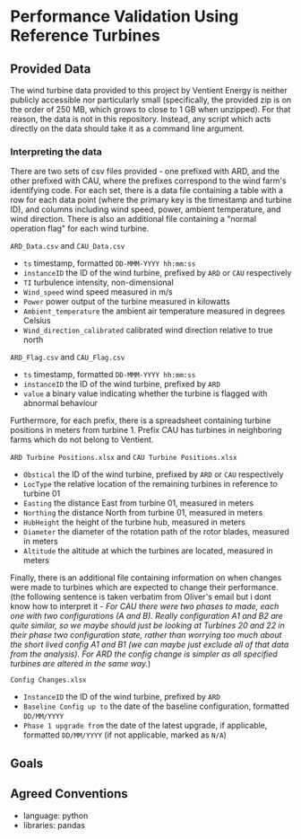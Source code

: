 # Performance Validation Using Reference Turbines

## Provided Data
The wind turbine data provided to this project by Ventient Energy is neither publicly accessible nor particularly small (specifically, the provided zip is on the order of 250 MB, which grows to close to 1 GB when unzipped). For that reason, the data is not in this repository. Instead, any script which acts directly on the data should take it as a command line argument.

### Interpreting the data
There are two sets of csv files provided - one prefixed with ARD, and the other prefixed with CAU, where the prefixes correspond to the wind farm's identifying code. For each set, there is a data file containing a table with a row for each data point (where the primary key is the timestamp and turbine ID), and columns including wind speed, power, ambient temperature, and wind direction. There is also an additional file containing a "normal operation flag" for each wind turbine. 

`ARD_Data.csv` and `CAU_Data.csv` 
- `ts` timestamp, formatted `DD-MMM-YYYY hh:mm:ss`
- `instanceID` the ID of the wind turbine, prefixed by `ARD` or `CAU` respectively
- `TI` turbulence intensity, non-dimensional
- `Wind_speed` wind speed measured in m/s
- `Power` power output of the turbine measured in kilowatts
- `Ambient_temperature` the ambient air temperature measured in degrees Celsius
- `Wind_direction_calibrated` calibrated wind direction relative to true north

`ARD_Flag.csv` and `CAU_Flag.csv`
- `ts` timestamp, formatted `DD-MMM-YYYY hh:mm:ss`
- `instanceID` the ID of the wind turbine, prefixed by `ARD`
- `value` a binary value indicating whether the turbine is flagged with abnormal behaviour

Furthermore, for each prefix, there is a spreadsheet containing turbine positions in meters from turbine 1. Prefix CAU has turbines in neighboring farms which do not belong to Ventient.

`ARD Turbine Positions.xlsx` and `CAU Turbine Positions.xlsx`
- `Obstical` the ID of the wind turbine, prefixed by `ARD` or `CAU` respectively
- `LocType` the relative location of the remaining turbines in reference to turbine 01
- `Easting` the distance East from turbine 01, measured in meters
- `Northing` the distance North from turbine 01, measured in meters
- `HubHeight` the height of the turbine hub, measured in meters
- `Diameter` the diameter of the rotation path of the rotor blades, measured in meters
- `Altitude` the altitude at which the turbines are located, measured in meters

Finally, there is an additional file containing information on when changes were made to turbines which are expected to change their performance. (the following sentence is taken verbatim from Oliver's email but i dont know how to interpret it - *For CAU there were two phases to made, each one with two configurations (A and B).  Really configuration A1 and B2 are quite similar, so we maybe should just be looking at Turbines 20 and 22 in their phase two configuration state, rather than worrying too much about the short lived config A1 and B1 (we can maybe just exclude all of that data from the analysis).  For ARD the config change is simpler as all specified turbines are altered in the same way.*)

`Config Changes.xlsx`
- `InstanceID` the ID of the wind turbine, prefixed by `ARD`
- `Baseline Config up to` the date of the baseline configuration, formatted `DD/MM/YYYY`
- `Phase 1 upgrade from` the date of the latest upgrade, if applicable, formatted `DD/MM/YYYY` (if not applicable, marked as `N/A`)

## Goals

## Agreed Conventions
* language: python
* libraries: pandas 
